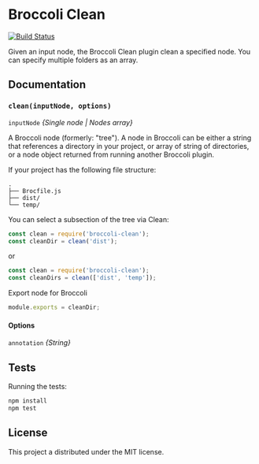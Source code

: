 # Broccoli Clean

[![Build Status](https://travis-ci.org/olton/broccoli-clean.svg?branch=master)](https://travis-ci.org/olton/broccoli-clean)

Given an input node, the Broccoli Clean plugin clean a specified node. 
You can specify multiple folders as an array.

## Documentation

### `clean(inputNode, options)`

`inputNode` *{Single node | Nodes array}*

A Broccoli node (formerly: "tree"). A node in Broccoli can be either a string
that references a directory in your project, or array of string of directories, or a node object returned from
running another Broccoli plugin.

If your project has the following file structure:

```shell
.
├── Brocfile.js
├── dist/
└── temp/
```

You can select a subsection of the tree via Clean:

```javascript
const clean = require('broccoli-clean');
const cleanDir = clean('dist');
```
or
```javascript
const clean = require('broccoli-clean');
const cleanDirs = clean(['dist', 'temp']);
```

Export node for Broccoli

```javascript
module.exports = cleanDir;
```

#### Options

`annotation` *{String}*

## Tests

Running the tests:

```bash
npm install
npm test
```

## License

This project a distributed under the MIT license.